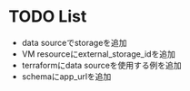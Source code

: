 # TODO List

- data sourceでstorageを追加
- VM resourceにexternal_storage_idを追加
- terraformにdata sourceを使用する例を追加
- schemaにapp_urlを追加

